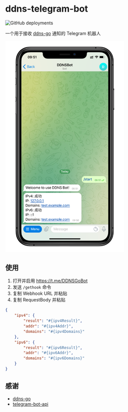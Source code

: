 # ddns-telegram-bot

![GitHub deployments](https://img.shields.io/github/deployments/WingLim/ddns-telegram-bot/production?label=vercel&logo=vercel&logoColor=white)

一个用于接收 [ddns-go](https://github.com/jeessy2/ddns-go) 通知的 Telegram 机器人

<img src="snapshot.png" width="375" />

## 使用

1. 打开并启用 https://t.me/DDNSGoBot
2. 发送 `/gethook` 命令
3. 复制 Webhook URL 并粘贴
4. 复制 RequestBody 并粘贴
```json
{
    "ipv4": {
        "result": "#{ipv4Result}",
        "addr": "#{ipv4Addr}",
        "domains": "#{ipv4Domains}"
    },
    "ipv6": {
        "result": "#{ipv6Result}",
        "addr": "#{ipv6Addr}",
        "domains": "#{ipv6Domains}"
    }
}

```

## 感谢

- [ddns-go](https://github.com/jeessy2/ddns-go)
- [telegram-bot-api](https://github.com/go-telegram-bot-api/telegram-bot-api)
